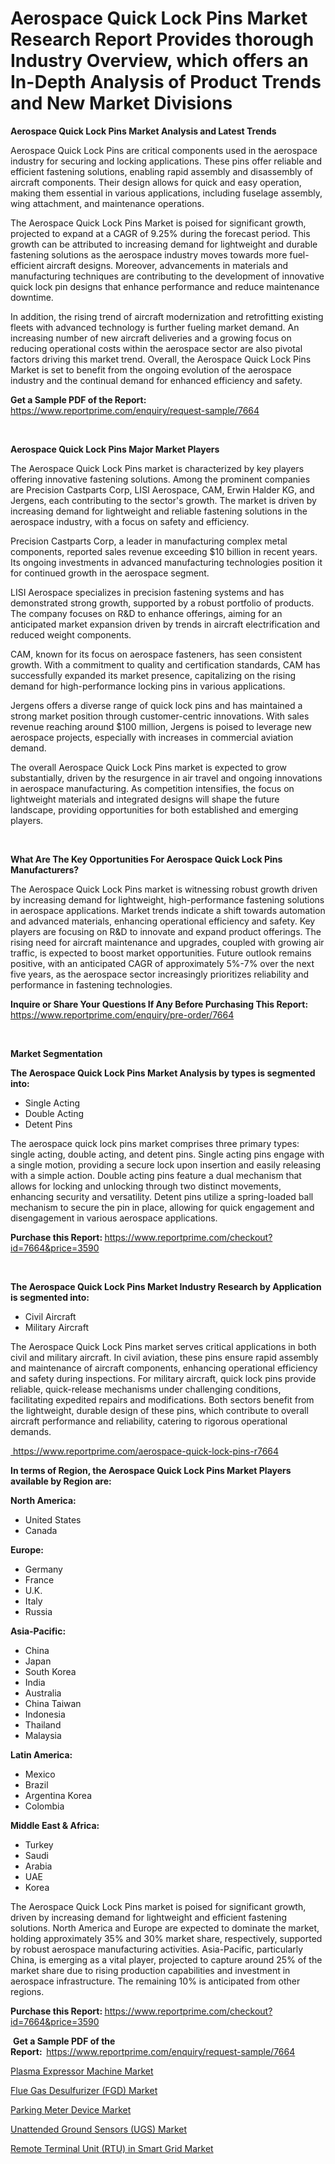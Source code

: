 <p><h1>Aerospace Quick Lock Pins Market Research Report Provides thorough Industry Overview, which offers an In-Depth Analysis of Product Trends and New Market Divisions</h1></p><p><strong>Aerospace Quick Lock Pins Market Analysis and Latest Trends</strong></p>
<p><p>Aerospace Quick Lock Pins are critical components used in the aerospace industry for securing and locking applications. These pins offer reliable and efficient fastening solutions, enabling rapid assembly and disassembly of aircraft components. Their design allows for quick and easy operation, making them essential in various applications, including fuselage assembly, wing attachment, and maintenance operations.</p><p>The Aerospace Quick Lock Pins Market is poised for significant growth, projected to expand at a CAGR of 9.25% during the forecast period. This growth can be attributed to increasing demand for lightweight and durable fastening solutions as the aerospace industry moves towards more fuel-efficient aircraft designs. Moreover, advancements in materials and manufacturing techniques are contributing to the development of innovative quick lock pin designs that enhance performance and reduce maintenance downtime.</p><p>In addition, the rising trend of aircraft modernization and retrofitting existing fleets with advanced technology is further fueling market demand. An increasing number of new aircraft deliveries and a growing focus on reducing operational costs within the aerospace sector are also pivotal factors driving this market trend. Overall, the Aerospace Quick Lock Pins Market is set to benefit from the ongoing evolution of the aerospace industry and the continual demand for enhanced efficiency and safety.</p></p>
<p><strong>Get a Sample PDF of the Report:&nbsp;</strong> <a href="https://www.reportprime.com/enquiry/request-sample/7664?utm_campaign=1097&utm_medium=2&utm_source=Github&utm_content=ia&utm_term=19032025&utm_id=aerospace-quick-lock-pins">https://www.reportprime.com/enquiry/request-sample/7664</a></p>
<p>&nbsp;</p>
<p><strong>Aerospace Quick Lock Pins Major Market Players</strong></p>
<p><p>The Aerospace Quick Lock Pins market is characterized by key players offering innovative fastening solutions. Among the prominent companies are Precision Castparts Corp, LISI Aerospace, CAM, Erwin Halder KG, and Jergens, each contributing to the sector's growth. The market is driven by increasing demand for lightweight and reliable fastening solutions in the aerospace industry, with a focus on safety and efficiency.</p><p>Precision Castparts Corp, a leader in manufacturing complex metal components, reported sales revenue exceeding $10 billion in recent years. Its ongoing investments in advanced manufacturing technologies position it for continued growth in the aerospace segment.</p><p>LISI Aerospace specializes in precision fastening systems and has demonstrated strong growth, supported by a robust portfolio of products. The company focuses on R&D to enhance offerings, aiming for an anticipated market expansion driven by trends in aircraft electrification and reduced weight components.</p><p>CAM, known for its focus on aerospace fasteners, has seen consistent growth. With a commitment to quality and certification standards, CAM has successfully expanded its market presence, capitalizing on the rising demand for high-performance locking pins in various applications.</p><p>Jergens offers a diverse range of quick lock pins and has maintained a strong market position through customer-centric innovations. With sales revenue reaching around $100 million, Jergens is poised to leverage new aerospace projects, especially with increases in commercial aviation demand.</p><p>The overall Aerospace Quick Lock Pins market is expected to grow substantially, driven by the resurgence in air travel and ongoing innovations in aerospace manufacturing. As competition intensifies, the focus on lightweight materials and integrated designs will shape the future landscape, providing opportunities for both established and emerging players.</p></p>
<p>&nbsp;</p>
<p><strong>What Are The Key Opportunities For Aerospace Quick Lock Pins Manufacturers?</strong></p>
<p><p>The Aerospace Quick Lock Pins market is witnessing robust growth driven by increasing demand for lightweight, high-performance fastening solutions in aerospace applications. Market trends indicate a shift towards automation and advanced materials, enhancing operational efficiency and safety. Key players are focusing on R&D to innovate and expand product offerings. The rising need for aircraft maintenance and upgrades, coupled with growing air traffic, is expected to boost market opportunities. Future outlook remains positive, with an anticipated CAGR of approximately 5%-7% over the next five years, as the aerospace sector increasingly prioritizes reliability and performance in fastening technologies.</p></p>
<p><strong>Inquire or Share Your Questions If Any Before Purchasing This Report:</strong> <a href="https://www.reportprime.com/enquiry/pre-order/7664?utm_campaign=1097&utm_medium=2&utm_source=Github&utm_content=ia&utm_term=19032025&utm_id=aerospace-quick-lock-pins">https://www.reportprime.com/enquiry/pre-order/7664</a></p>
<p>&nbsp;</p>
<p><strong>Market Segmentation</strong></p>
<p><strong>The Aerospace Quick Lock Pins Market Analysis by types is segmented into:</strong></p>
<p><ul><li>Single Acting</li><li>Double Acting</li><li>Detent Pins</li></ul></p>
<p><p>The aerospace quick lock pins market comprises three primary types: single acting, double acting, and detent pins. Single acting pins engage with a single motion, providing a secure lock upon insertion and easily releasing with a simple action. Double acting pins feature a dual mechanism that allows for locking and unlocking through two distinct movements, enhancing security and versatility. Detent pins utilize a spring-loaded ball mechanism to secure the pin in place, allowing for quick engagement and disengagement in various aerospace applications.</p></p>
<p><strong>Purchase this Report:&nbsp;</strong><a href="https://www.reportprime.com/checkout?id=7664&price=3590&utm_campaign=1097&utm_medium=2&utm_source=Github&utm_content=ia&utm_term=19032025&utm_id=aerospace-quick-lock-pins">https://www.reportprime.com/checkout?id=7664&price=3590</a></p>
<p>&nbsp;</p>
<p><strong>The Aerospace Quick Lock Pins Market Industry Research by Application is segmented into:</strong></p>
<p><ul><li>Civil Aircraft</li><li>Military Aircraft</li></ul></p>
<p><p>The Aerospace Quick Lock Pins market serves critical applications in both civil and military aircraft. In civil aviation, these pins ensure rapid assembly and maintenance of aircraft components, enhancing operational efficiency and safety during inspections. For military aircraft, quick lock pins provide reliable, quick-release mechanisms under challenging conditions, facilitating expedited repairs and modifications. Both sectors benefit from the lightweight, durable design of these pins, which contribute to overall aircraft performance and reliability, catering to rigorous operational demands.</p></p>
<p><a href="https://www.reportprime.com/aerospace-quick-lock-pins-r7664?utm_campaign=1097&utm_medium=2&utm_source=Github&utm_content=ia&utm_term=19032025&utm_id=aerospace-quick-lock-pins">&nbsp;https://www.reportprime.com/aerospace-quick-lock-pins-r7664</a></p>
<p><strong>In terms of Region, the Aerospace Quick Lock Pins Market Players available by Region are:</strong></p>
<p>
    <p> <strong> North America: </strong>
        <ul>
            <li>United States</li>
            <li>Canada</li>
        </ul>
        </p> 
    <p> <strong> Europe: </strong>
        <ul>
            <li>Germany</li>
            <li>France</li>
            <li>U.K.</li>
            <li>Italy</li>
            <li>Russia</li>
        </ul>
        </p> 
    <p> <strong> Asia-Pacific: </strong>
        <ul>
            <li>China</li>
            <li>Japan</li>
            <li>South Korea</li>
            <li>India</li>
            <li>Australia</li>
            <li>China Taiwan</li>
            <li>Indonesia</li>
            <li>Thailand</li>
            <li>Malaysia</li>
        </ul>
        </p> 
    <p> <strong> Latin America: </strong>
        <ul>
            <li>Mexico</li>
            <li>Brazil</li>
            <li>Argentina Korea</li>
            <li>Colombia</li>
        </ul>
        </p> 
    <p> <strong> Middle East & Africa: </strong>
        <ul>
            <li>Turkey</li>
            <li>Saudi</li>
            <li>Arabia</li>
            <li>UAE</li>
            <li>Korea</li>
        </ul>
    </p>
    </p>
<p><p>The Aerospace Quick Lock Pins market is poised for significant growth, driven by increasing demand for lightweight and efficient fastening solutions. North America and Europe are expected to dominate the market, holding approximately 35% and 30% market share, respectively, supported by robust aerospace manufacturing activities. Asia-Pacific, particularly China, is emerging as a vital player, projected to capture around 25% of the market share due to rising production capabilities and investment in aerospace infrastructure. The remaining 10% is anticipated from other regions.</p></p>
<p><strong>Purchase this Report: </strong><a href="https://www.reportprime.com/checkout?id=7664&price=3590&utm_campaign=1097&utm_medium=2&utm_source=Github&utm_content=ia&utm_term=19032025&utm_id=aerospace-quick-lock-pins">https://www.reportprime.com/checkout?id=7664&price=3590</a></p>
<p>&nbsp;<strong>Get a Sample PDF of the Report:&nbsp;&nbsp;</strong><a href="https://www.reportprime.com/enquiry/request-sample/7664?utm_campaign=1097&utm_medium=2&utm_source=Github&utm_content=ia&utm_term=19032025&utm_id=aerospace-quick-lock-pins">https://www.reportprime.com/enquiry/request-sample/7664</a></p>
<p><strong></strong></p>
<p><p><a href="https://github.com/tahjaylestro/Market-Research-Report-List-1/blob/main/plasma-expressor-machine-market.md?utm_campaign=1097&utm_medium=2&utm_source=Github&utm_content=ia&utm_term=19032025&utm_id=aerospace-quick-lock-pins">Plasma Expressor Machine Market</a></p><p><a href="https://github.com/ishikodehira/Market-Research-Report-List-1/blob/main/flue-gas-desulfurizer-fgd-market.md?utm_campaign=1097&utm_medium=2&utm_source=Github&utm_content=ia&utm_term=19032025&utm_id=aerospace-quick-lock-pins">Flue Gas Desulfurizer (FGD) Market</a></p><p><a href="https://github.com/reeseberro3j/Market-Research-Report-List-1/blob/main/parking-meter-device-market.md?utm_campaign=1097&utm_medium=2&utm_source=Github&utm_content=ia&utm_term=19032025&utm_id=aerospace-quick-lock-pins">Parking Meter Device Market</a></p><p><a href="https://github.com/filinjaic7/Market-Research-Report-List-1/blob/main/unattended-ground-sensors-ugs-market.md?utm_campaign=1097&utm_medium=2&utm_source=Github&utm_content=ia&utm_term=19032025&utm_id=aerospace-quick-lock-pins">Unattended Ground Sensors (UGS) Market</a></p><p><a href="https://github.com/rocicbenton/Market-Research-Report-List-1/blob/main/remote-terminal-unit-rtu-in-smart-grid-market.md?utm_campaign=1097&utm_medium=2&utm_source=Github&utm_content=ia&utm_term=19032025&utm_id=aerospace-quick-lock-pins">Remote Terminal Unit (RTU) in Smart Grid Market</a></p></p>